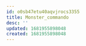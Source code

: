 ```yaml
---
id: o0sb47etu40aqvjrocs3355
title: Monster_commando
desc: ''
updated: 1681955898048
created: 1681955898048
---
```


